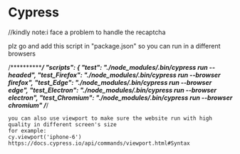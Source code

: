 # Cypress
//kindly note:i face a problem to handle the recaptcha 
 
plz go and add this script in "package.json" so you can run in a different browsers

   /*************************************************************************************************************************/
  "scripts": {
    "test": "./node_modules/.bin/cypress run --headed",
    "test_Firefox": "./node_modules/.bin/cypress run --browser firefox",
    "test_Edge": "./node_modules/.bin/cypress run --browser edge",
    "test_Electron": "./node_modules/.bin/cypress run --browser electron",
    "test_Chromium": "./node_modules/.bin/cypress run --browser chromium"
    /***************************************************************************************************************/
    
    you can also use viewport to make sure the website run with high quality in different screen's size
    for example:
    cy.viewport('iphone-6')
    https://docs.cypress.io/api/commands/viewport.html#Syntax
